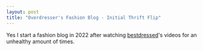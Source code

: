 ```yaml
---
layout: post
title: "Overdresser's Fashion Blog - Initial Thrift Flip"
---
```


Yes I start a fashion blog in 2022 after watching [bestdressed](https://www.youtube.com/@bestdressed)'s videos for an unhealthy amount of times.
